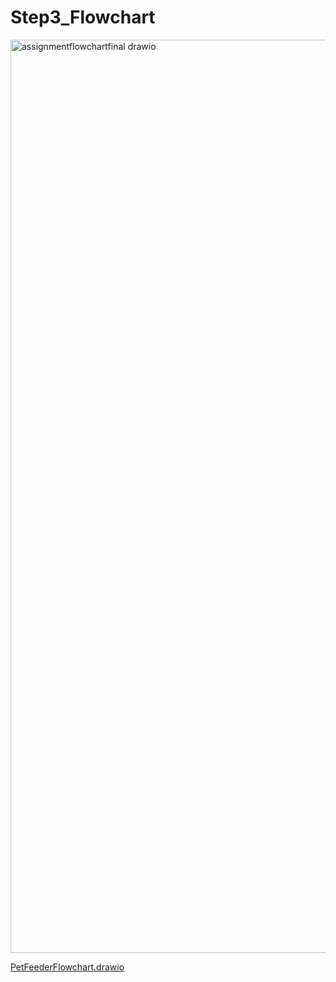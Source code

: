 # Step3_Flowchart


<img width="763" height="1461" alt="assignmentflowchartfinal drawio" src="https://github.com/user-attachments/assets/bc3f29f9-50dc-48fd-8615-1cb709311101" />


[PetFeederFlowchart.drawio](https://github.com/user-attachments/files/21820653/PetFeederFlowchart.drawio)
<mxfile host="app.diagrams.net" agent="Mozilla/5.0 (Macintosh; Intel Mac OS X 10_15_7) AppleWebKit/537.36 (KHTML, like Gecko) Chrome/139.0.0.0 Safari/537.36" version="28.1.0">
  <diagram name="Page-1" id="yYzGTbN9yNe7kIP0_YxP">
    <mxGraphModel dx="946" dy="610" grid="1" gridSize="10" guides="1" tooltips="1" connect="1" arrows="1" fold="1" page="1" pageScale="1" pageWidth="827" pageHeight="1169" math="0" shadow="0">
      <root>
        <mxCell id="0" />
        <mxCell id="1" parent="0" />
        <mxCell id="5iD_YcGHnu7gFCSjVhSL-74" style="edgeStyle=orthogonalEdgeStyle;rounded=0;orthogonalLoop=1;jettySize=auto;html=1;entryX=0.5;entryY=0;entryDx=0;entryDy=0;" parent="1" source="5iD_YcGHnu7gFCSjVhSL-1" target="5iD_YcGHnu7gFCSjVhSL-73" edge="1">
          <mxGeometry relative="1" as="geometry" />
        </mxCell>
        <mxCell id="5iD_YcGHnu7gFCSjVhSL-1" value="Start" style="rounded=1;whiteSpace=wrap;html=1;fillColor=#d5e8d4;strokeColor=#82b366;" parent="1" vertex="1">
          <mxGeometry x="354" y="60" width="120" height="60" as="geometry" />
        </mxCell>
        <mxCell id="5iD_YcGHnu7gFCSjVhSL-43" style="edgeStyle=orthogonalEdgeStyle;rounded=0;orthogonalLoop=1;jettySize=auto;html=1;entryX=0.5;entryY=0;entryDx=0;entryDy=0;" parent="1" source="5iD_YcGHnu7gFCSjVhSL-40" target="5iD_YcGHnu7gFCSjVhSL-41" edge="1">
          <mxGeometry relative="1" as="geometry" />
        </mxCell>
        <mxCell id="5iD_YcGHnu7gFCSjVhSL-40" value="Check current time within real time clock" style="rounded=0;whiteSpace=wrap;html=1;fillColor=#dae8fc;strokeColor=#6c8ebf;" parent="1" vertex="1">
          <mxGeometry x="354" y="180" width="120" height="60" as="geometry" />
        </mxCell>
        <mxCell id="5iD_YcGHnu7gFCSjVhSL-45" style="edgeStyle=orthogonalEdgeStyle;rounded=0;orthogonalLoop=1;jettySize=auto;html=1;entryX=0.5;entryY=0;entryDx=0;entryDy=0;" parent="1" source="5iD_YcGHnu7gFCSjVhSL-41" target="5iD_YcGHnu7gFCSjVhSL-44" edge="1">
          <mxGeometry relative="1" as="geometry" />
        </mxCell>
        <mxCell id="5iD_YcGHnu7gFCSjVhSL-41" value="Is it 8am or 6pm?" style="rhombus;whiteSpace=wrap;html=1;fillColor=#ffe6cc;strokeColor=#d79b00;" parent="1" vertex="1">
          <mxGeometry x="351" y="290" width="126" height="80" as="geometry" />
        </mxCell>
        <mxCell id="5iD_YcGHnu7gFCSjVhSL-47" style="edgeStyle=orthogonalEdgeStyle;rounded=0;orthogonalLoop=1;jettySize=auto;html=1;entryX=0.5;entryY=0;entryDx=0;entryDy=0;" parent="1" source="5iD_YcGHnu7gFCSjVhSL-44" target="5iD_YcGHnu7gFCSjVhSL-46" edge="1">
          <mxGeometry relative="1" as="geometry" />
        </mxCell>
        <mxCell id="5iD_YcGHnu7gFCSjVhSL-44" value="Rotate motor to dispense food" style="rounded=0;whiteSpace=wrap;html=1;fillColor=#dae8fc;strokeColor=#6c8ebf;" parent="1" vertex="1">
          <mxGeometry x="354" y="440" width="120" height="60" as="geometry" />
        </mxCell>
        <mxCell id="5iD_YcGHnu7gFCSjVhSL-84" style="edgeStyle=orthogonalEdgeStyle;rounded=0;orthogonalLoop=1;jettySize=auto;html=1;entryX=0;entryY=0.5;entryDx=0;entryDy=0;" parent="1" source="5iD_YcGHnu7gFCSjVhSL-46" target="5iD_YcGHnu7gFCSjVhSL-82" edge="1">
          <mxGeometry relative="1" as="geometry" />
        </mxCell>
        <mxCell id="5iD_YcGHnu7gFCSjVhSL-121" style="edgeStyle=orthogonalEdgeStyle;rounded=0;orthogonalLoop=1;jettySize=auto;html=1;entryX=0.5;entryY=0;entryDx=0;entryDy=0;" parent="1" source="5iD_YcGHnu7gFCSjVhSL-46" target="5iD_YcGHnu7gFCSjVhSL-120" edge="1">
          <mxGeometry relative="1" as="geometry" />
        </mxCell>
        <mxCell id="5iD_YcGHnu7gFCSjVhSL-46" value="Has bowl weight increased?" style="rhombus;whiteSpace=wrap;html=1;fillColor=#ffe6cc;strokeColor=#d79b00;" parent="1" vertex="1">
          <mxGeometry x="342" y="570" width="144" height="80" as="geometry" />
        </mxCell>
        <mxCell id="5iD_YcGHnu7gFCSjVhSL-53" value="Yes" style="text;html=1;align=center;verticalAlign=middle;whiteSpace=wrap;rounded=0;" parent="1" vertex="1">
          <mxGeometry x="370" y="390" width="60" height="30" as="geometry" />
        </mxCell>
        <mxCell id="5iD_YcGHnu7gFCSjVhSL-54" value="No" style="text;html=1;align=center;verticalAlign=middle;whiteSpace=wrap;rounded=0;" parent="1" vertex="1">
          <mxGeometry x="477" y="300" width="60" height="30" as="geometry" />
        </mxCell>
        <mxCell id="5iD_YcGHnu7gFCSjVhSL-60" style="edgeStyle=orthogonalEdgeStyle;rounded=0;orthogonalLoop=1;jettySize=auto;html=1;entryX=0.5;entryY=0;entryDx=0;entryDy=0;" parent="1" source="5iD_YcGHnu7gFCSjVhSL-55" edge="1">
          <mxGeometry relative="1" as="geometry">
            <mxPoint x="414" y="850" as="targetPoint" />
          </mxGeometry>
        </mxCell>
        <mxCell id="5iD_YcGHnu7gFCSjVhSL-55" value="Record bowl weight" style="rounded=0;whiteSpace=wrap;html=1;fillColor=#dae8fc;strokeColor=#6c8ebf;" parent="1" vertex="1">
          <mxGeometry x="354" y="720" width="120" height="60" as="geometry" />
        </mxCell>
        <mxCell id="5iD_YcGHnu7gFCSjVhSL-67" style="edgeStyle=orthogonalEdgeStyle;rounded=0;orthogonalLoop=1;jettySize=auto;html=1;entryX=0.5;entryY=0;entryDx=0;entryDy=0;" parent="1" source="5iD_YcGHnu7gFCSjVhSL-64" target="5iD_YcGHnu7gFCSjVhSL-66" edge="1">
          <mxGeometry relative="1" as="geometry" />
        </mxCell>
        <mxCell id="5iD_YcGHnu7gFCSjVhSL-133" style="edgeStyle=orthogonalEdgeStyle;rounded=0;orthogonalLoop=1;jettySize=auto;html=1;entryX=1;entryY=0.5;entryDx=0;entryDy=0;" parent="1" source="5iD_YcGHnu7gFCSjVhSL-64" target="5iD_YcGHnu7gFCSjVhSL-132" edge="1">
          <mxGeometry relative="1" as="geometry" />
        </mxCell>
        <mxCell id="5iD_YcGHnu7gFCSjVhSL-64" value="Is the recorded weight correct to the desired weight limit?" style="rhombus;whiteSpace=wrap;html=1;fillColor=#ffe6cc;strokeColor=#d79b00;" parent="1" vertex="1">
          <mxGeometry x="342.75" y="850" width="142.5" height="110" as="geometry" />
        </mxCell>
        <mxCell id="5iD_YcGHnu7gFCSjVhSL-69" style="edgeStyle=orthogonalEdgeStyle;rounded=0;orthogonalLoop=1;jettySize=auto;html=1;entryX=0.5;entryY=0;entryDx=0;entryDy=0;" parent="1" source="5iD_YcGHnu7gFCSjVhSL-66" target="5iD_YcGHnu7gFCSjVhSL-68" edge="1">
          <mxGeometry relative="1" as="geometry" />
        </mxCell>
        <mxCell id="5iD_YcGHnu7gFCSjVhSL-66" value="Feeding succesful" style="rounded=0;whiteSpace=wrap;html=1;fillColor=#dae8fc;strokeColor=#6c8ebf;" parent="1" vertex="1">
          <mxGeometry x="354" y="1030" width="120" height="60" as="geometry" />
        </mxCell>
        <mxCell id="5iD_YcGHnu7gFCSjVhSL-68" value="End" style="rounded=1;whiteSpace=wrap;html=1;fillColor=#d5e8d4;strokeColor=#82b366;" parent="1" vertex="1">
          <mxGeometry x="354" y="1150" width="120" height="60" as="geometry" />
        </mxCell>
        <mxCell id="5iD_YcGHnu7gFCSjVhSL-70" value="Yes" style="text;html=1;align=center;verticalAlign=middle;whiteSpace=wrap;rounded=0;" parent="1" vertex="1">
          <mxGeometry x="360" y="980" width="60" height="30" as="geometry" />
        </mxCell>
        <mxCell id="5iD_YcGHnu7gFCSjVhSL-110" style="edgeStyle=orthogonalEdgeStyle;rounded=0;orthogonalLoop=1;jettySize=auto;html=1;entryX=0.5;entryY=0;entryDx=0;entryDy=0;" parent="1" source="5iD_YcGHnu7gFCSjVhSL-72" target="5iD_YcGHnu7gFCSjVhSL-108" edge="1">
          <mxGeometry relative="1" as="geometry" />
        </mxCell>
        <mxCell id="5iD_YcGHnu7gFCSjVhSL-72" value="Has 10 minutes elapsed?" style="rhombus;whiteSpace=wrap;html=1;fillColor=#ffe6cc;strokeColor=#d79b00;" parent="1" vertex="1">
          <mxGeometry x="760" y="710" width="140" height="100" as="geometry" />
        </mxCell>
        <mxCell id="5iD_YcGHnu7gFCSjVhSL-75" style="edgeStyle=orthogonalEdgeStyle;rounded=0;orthogonalLoop=1;jettySize=auto;html=1;entryX=0.5;entryY=0;entryDx=0;entryDy=0;" parent="1" source="5iD_YcGHnu7gFCSjVhSL-73" target="5iD_YcGHnu7gFCSjVhSL-40" edge="1">
          <mxGeometry relative="1" as="geometry" />
        </mxCell>
        <mxCell id="5iD_YcGHnu7gFCSjVhSL-73" value="" style="ellipse;whiteSpace=wrap;html=1;aspect=fixed;" parent="1" vertex="1">
          <mxGeometry x="404" y="140" width="20" height="20" as="geometry" />
        </mxCell>
        <mxCell id="5iD_YcGHnu7gFCSjVhSL-78" value="" style="endArrow=none;html=1;rounded=0;" parent="1" edge="1">
          <mxGeometry width="50" height="50" relative="1" as="geometry">
            <mxPoint x="550" y="330" as="sourcePoint" />
            <mxPoint x="550" y="150" as="targetPoint" />
          </mxGeometry>
        </mxCell>
        <mxCell id="5iD_YcGHnu7gFCSjVhSL-79" value="" style="endArrow=classic;html=1;rounded=0;entryX=1;entryY=0.5;entryDx=0;entryDy=0;" parent="1" target="5iD_YcGHnu7gFCSjVhSL-73" edge="1">
          <mxGeometry width="50" height="50" relative="1" as="geometry">
            <mxPoint x="550" y="150" as="sourcePoint" />
            <mxPoint x="600" y="100" as="targetPoint" />
          </mxGeometry>
        </mxCell>
        <mxCell id="5iD_YcGHnu7gFCSjVhSL-81" value="" style="endArrow=none;html=1;rounded=0;exitX=1;exitY=0.5;exitDx=0;exitDy=0;" parent="1" source="5iD_YcGHnu7gFCSjVhSL-41" edge="1">
          <mxGeometry width="50" height="50" relative="1" as="geometry">
            <mxPoint x="480" y="330" as="sourcePoint" />
            <mxPoint x="550" y="330" as="targetPoint" />
          </mxGeometry>
        </mxCell>
        <mxCell id="5iD_YcGHnu7gFCSjVhSL-82" value="Start 10 minute timer within real-time clock" style="rounded=0;whiteSpace=wrap;html=1;fillColor=#dae8fc;strokeColor=#6c8ebf;" parent="1" vertex="1">
          <mxGeometry x="570" y="580" width="120" height="60" as="geometry" />
        </mxCell>
        <mxCell id="5iD_YcGHnu7gFCSjVhSL-83" value="Yes" style="text;html=1;align=center;verticalAlign=middle;whiteSpace=wrap;rounded=0;" parent="1" vertex="1">
          <mxGeometry x="364" y="640" width="60" height="30" as="geometry" />
        </mxCell>
        <mxCell id="5iD_YcGHnu7gFCSjVhSL-85" value="No" style="text;html=1;align=center;verticalAlign=middle;whiteSpace=wrap;rounded=0;" parent="1" vertex="1">
          <mxGeometry x="490" y="585" width="60" height="30" as="geometry" />
        </mxCell>
        <mxCell id="5iD_YcGHnu7gFCSjVhSL-98" style="edgeStyle=orthogonalEdgeStyle;rounded=0;orthogonalLoop=1;jettySize=auto;html=1;entryX=0.5;entryY=0;entryDx=0;entryDy=0;" parent="1" source="5iD_YcGHnu7gFCSjVhSL-90" target="5iD_YcGHnu7gFCSjVhSL-72" edge="1">
          <mxGeometry relative="1" as="geometry" />
        </mxCell>
        <mxCell id="5iD_YcGHnu7gFCSjVhSL-90" value="Check if 10 minutes has elapsed" style="rounded=0;whiteSpace=wrap;html=1;fillColor=#dae8fc;strokeColor=#6c8ebf;" parent="1" vertex="1">
          <mxGeometry x="770" y="580" width="120" height="60" as="geometry" />
        </mxCell>
        <mxCell id="5iD_YcGHnu7gFCSjVhSL-93" style="edgeStyle=orthogonalEdgeStyle;rounded=0;orthogonalLoop=1;jettySize=auto;html=1;entryX=0;entryY=0.5;entryDx=0;entryDy=0;" parent="1" source="5iD_YcGHnu7gFCSjVhSL-91" target="5iD_YcGHnu7gFCSjVhSL-90" edge="1">
          <mxGeometry relative="1" as="geometry" />
        </mxCell>
        <mxCell id="5iD_YcGHnu7gFCSjVhSL-91" value="" style="ellipse;whiteSpace=wrap;html=1;aspect=fixed;" parent="1" vertex="1">
          <mxGeometry x="720" y="600" width="20" height="20" as="geometry" />
        </mxCell>
        <mxCell id="5iD_YcGHnu7gFCSjVhSL-92" style="edgeStyle=orthogonalEdgeStyle;rounded=0;orthogonalLoop=1;jettySize=auto;html=1;entryX=0;entryY=0.5;entryDx=0;entryDy=0;" parent="1" source="5iD_YcGHnu7gFCSjVhSL-82" target="5iD_YcGHnu7gFCSjVhSL-91" edge="1">
          <mxGeometry relative="1" as="geometry" />
        </mxCell>
        <mxCell id="5iD_YcGHnu7gFCSjVhSL-105" value="" style="endArrow=none;html=1;rounded=0;" parent="1" edge="1">
          <mxGeometry width="50" height="50" relative="1" as="geometry">
            <mxPoint x="730" y="760" as="sourcePoint" />
            <mxPoint x="760" y="760" as="targetPoint" />
          </mxGeometry>
        </mxCell>
        <mxCell id="5iD_YcGHnu7gFCSjVhSL-106" value="" style="endArrow=classic;html=1;rounded=0;entryX=0.5;entryY=1;entryDx=0;entryDy=0;" parent="1" target="5iD_YcGHnu7gFCSjVhSL-91" edge="1">
          <mxGeometry width="50" height="50" relative="1" as="geometry">
            <mxPoint x="730" y="760" as="sourcePoint" />
            <mxPoint x="780" y="710" as="targetPoint" />
          </mxGeometry>
        </mxCell>
        <mxCell id="5iD_YcGHnu7gFCSjVhSL-107" value="No" style="text;html=1;align=center;verticalAlign=middle;whiteSpace=wrap;rounded=0;" parent="1" vertex="1">
          <mxGeometry x="680" y="680" width="60" height="30" as="geometry" />
        </mxCell>
        <mxCell id="5iD_YcGHnu7gFCSjVhSL-111" style="edgeStyle=orthogonalEdgeStyle;rounded=0;orthogonalLoop=1;jettySize=auto;html=1;entryX=0.5;entryY=0;entryDx=0;entryDy=0;" parent="1" source="5iD_YcGHnu7gFCSjVhSL-108" target="5iD_YcGHnu7gFCSjVhSL-109" edge="1">
          <mxGeometry relative="1" as="geometry" />
        </mxCell>
        <mxCell id="5iD_YcGHnu7gFCSjVhSL-108" value="Check bowl weight" style="rounded=0;whiteSpace=wrap;html=1;fillColor=#dae8fc;strokeColor=#6c8ebf;" parent="1" vertex="1">
          <mxGeometry x="770" y="850" width="120" height="60" as="geometry" />
        </mxCell>
        <mxCell id="5iD_YcGHnu7gFCSjVhSL-129" style="edgeStyle=orthogonalEdgeStyle;rounded=0;orthogonalLoop=1;jettySize=auto;html=1;entryX=0.5;entryY=0;entryDx=0;entryDy=0;" parent="1" source="5iD_YcGHnu7gFCSjVhSL-109" target="5iD_YcGHnu7gFCSjVhSL-128" edge="1">
          <mxGeometry relative="1" as="geometry" />
        </mxCell>
        <mxCell id="5iD_YcGHnu7gFCSjVhSL-109" value="Has bowl weight increased?" style="rhombus;whiteSpace=wrap;html=1;fillColor=#ffe6cc;strokeColor=#d79b00;" parent="1" vertex="1">
          <mxGeometry x="758" y="950" width="144" height="80" as="geometry" />
        </mxCell>
        <mxCell id="5iD_YcGHnu7gFCSjVhSL-123" style="edgeStyle=orthogonalEdgeStyle;rounded=0;orthogonalLoop=1;jettySize=auto;html=1;entryX=0.5;entryY=0;entryDx=0;entryDy=0;" parent="1" source="5iD_YcGHnu7gFCSjVhSL-120" target="5iD_YcGHnu7gFCSjVhSL-55" edge="1">
          <mxGeometry relative="1" as="geometry" />
        </mxCell>
        <mxCell id="5iD_YcGHnu7gFCSjVhSL-120" value="" style="ellipse;whiteSpace=wrap;html=1;aspect=fixed;" parent="1" vertex="1">
          <mxGeometry x="404" y="670" width="20" height="20" as="geometry" />
        </mxCell>
        <mxCell id="5iD_YcGHnu7gFCSjVhSL-124" value="" style="endArrow=none;html=1;rounded=0;" parent="1" edge="1">
          <mxGeometry width="50" height="50" relative="1" as="geometry">
            <mxPoint x="760" y="990" as="sourcePoint" />
            <mxPoint x="680" y="990" as="targetPoint" />
          </mxGeometry>
        </mxCell>
        <mxCell id="5iD_YcGHnu7gFCSjVhSL-125" value="" style="endArrow=none;html=1;rounded=0;entryX=0;entryY=0;entryDx=0;entryDy=0;" parent="1" target="5iD_YcGHnu7gFCSjVhSL-107" edge="1">
          <mxGeometry width="50" height="50" relative="1" as="geometry">
            <mxPoint x="680" y="990" as="sourcePoint" />
            <mxPoint x="730" y="940" as="targetPoint" />
          </mxGeometry>
        </mxCell>
        <mxCell id="5iD_YcGHnu7gFCSjVhSL-126" value="" style="endArrow=classic;html=1;rounded=0;entryX=1;entryY=0.5;entryDx=0;entryDy=0;" parent="1" target="5iD_YcGHnu7gFCSjVhSL-120" edge="1">
          <mxGeometry width="50" height="50" relative="1" as="geometry">
            <mxPoint x="680" y="680" as="sourcePoint" />
            <mxPoint x="730" y="630" as="targetPoint" />
          </mxGeometry>
        </mxCell>
        <mxCell id="5iD_YcGHnu7gFCSjVhSL-127" value="Yes" style="text;html=1;align=center;verticalAlign=middle;whiteSpace=wrap;rounded=0;" parent="1" vertex="1">
          <mxGeometry x="690" y="990" width="60" height="30" as="geometry" />
        </mxCell>
        <mxCell id="5iD_YcGHnu7gFCSjVhSL-128" value="Send error notification to app" style="rounded=0;whiteSpace=wrap;html=1;fillColor=#dae8fc;strokeColor=#6c8ebf;" parent="1" vertex="1">
          <mxGeometry x="770" y="1090" width="120" height="60" as="geometry" />
        </mxCell>
        <mxCell id="5iD_YcGHnu7gFCSjVhSL-130" value="No" style="text;html=1;align=center;verticalAlign=middle;whiteSpace=wrap;rounded=0;" parent="1" vertex="1">
          <mxGeometry x="827" y="1040" width="60" height="30" as="geometry" />
        </mxCell>
        <mxCell id="5iD_YcGHnu7gFCSjVhSL-131" value="Yes" style="text;html=1;align=center;verticalAlign=middle;whiteSpace=wrap;rounded=0;" parent="1" vertex="1">
          <mxGeometry x="780" y="810" width="60" height="30" as="geometry" />
        </mxCell>
        <mxCell id="5iD_YcGHnu7gFCSjVhSL-132" value="Send error notification to app" style="rounded=0;whiteSpace=wrap;html=1;fillColor=#dae8fc;strokeColor=#6c8ebf;" parent="1" vertex="1">
          <mxGeometry x="140" y="875" width="120" height="60" as="geometry" />
        </mxCell>
        <mxCell id="5iD_YcGHnu7gFCSjVhSL-134" value="No" style="text;html=1;align=center;verticalAlign=middle;whiteSpace=wrap;rounded=0;" parent="1" vertex="1">
          <mxGeometry x="280" y="881" width="60" height="30" as="geometry" />
        </mxCell>
      </root>
    </mxGraphModel>
  </diagram>
</mxfile>
